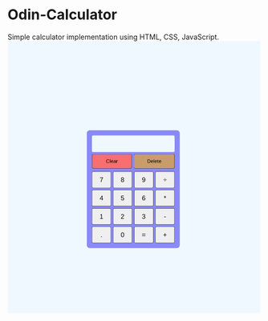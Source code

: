 # Odin-Calculator
Simple calculator implementation using HTML, CSS, JavaScript.
![screenshot of calculator page](./images/screenshot.png)